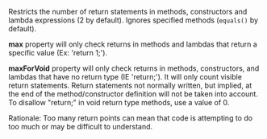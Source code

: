 Restricts the number of return statements in methods, constructors and
lambda expressions (2 by default). Ignores specified methods (`equals()`
by default).

**max** property will only check returns in methods and lambdas that
return a specific value (Ex: \'return 1;\').

**maxForVoid** property will only check returns in methods,
constructors, and lambdas that have no return type (IE \'return;\'). It
will only count visible return statements. Return statements not
normally written, but implied, at the end of the method/constructor
definition will not be taken into account. To disallow \"return;\" in
void return type methods, use a value of 0.

Rationale: Too many return points can mean that code is attempting to do
too much or may be difficult to understand.